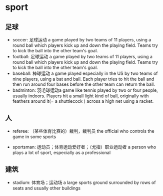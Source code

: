 # sport

## 足球

- soccer: 足球运动 a game played by two teams of 11 players, using a round ball which players kick up and down the playing field. Teams try to kick the ball into the other team's goal.
- football: 足球运动 a game played by two teams of 11 players, using a round ball which players kick up and down the playing field. Teams try to kick the ball into the other team's goal.
- baseball: 棒球运动 a game played especially in the US by two teams of nine players, using a bat and ball. Each player tries to hit the ball and then run around four bases before the other team can return the ball.
- badminton: 羽毛球运动a game like tennis played by two or four people, usually indoors. Players hit a small light kind of ball, originally with feathers around it(= a shuttlecock ) across a high net using a racket.

## 人

- referee: （某些体育比赛的）裁判，裁判员 the official who controls the game in some sports

- sportsman: 运动员；体育运动爱好者；（尤指）职业运动者 a person who plays a lot of sport, especially as a professional

## 建筑

- stadium: 体育场；运动场 a large sports ground surrounded by rows of seats and usually other buildings
